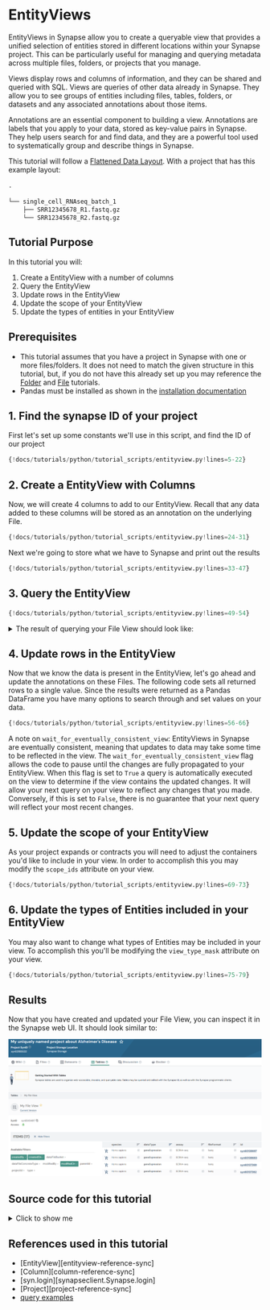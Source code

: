 # EntityViews
EntityViews in Synapse allow you to create a queryable view that provides a unified selection
of entities stored in different locations within your Synapse project. This can be
particularly useful for managing and querying metadata across multiple files, folders,
or projects that you manage.

Views display rows and columns of information, and they can be shared and queried with
SQL. Views are queries of other data already in Synapse. They allow you to see groups
of entities including files, tables, folders, or datasets and any associated
annotations about those items.

Annotations are an essential component to building a view. Annotations are labels that
you apply to your data, stored as key-value pairs in Synapse. They help users search
for and find data, and they are a powerful tool used to systematically group and
describe things in Synapse.

This tutorial will follow a [Flattened Data Layout](../../explanations/structuring_your_project.md#flattened-data-layout-example). With a project that has this example layout:
```
.

└── single_cell_RNAseq_batch_1
    ├── SRR12345678_R1.fastq.gz
    └── SRR12345678_R2.fastq.gz
```

## Tutorial Purpose
In this tutorial you will:

1. Create a EntityView with a number of columns
2. Query the EntityView
3. Update rows in the EntityView
4. Update the scope of your EntityView
5. Update the types of entities in your EntityView

## Prerequisites
* This tutorial assumes that you have a project in Synapse with one or more
files/folders. It does not need to match the given structure in this tutorial, but, if
you do not have this already set up you may reference the [Folder](./folder.md)
and [File](./file.md) tutorials.
* Pandas must be installed as shown in the [installation documentation](../installation.md)


## 1. Find the synapse ID of your project

First let's set up some constants we'll use in this script, and find the ID of our project
```python
{!docs/tutorials/python/tutorial_scripts/entityview.py!lines=5-22}
```

## 2. Create a EntityView with Columns

Now, we will create 4 columns to add to our EntityView. Recall that any data added to
these columns will be stored as an annotation on the underlying File.

```python
{!docs/tutorials/python/tutorial_scripts/entityview.py!lines=24-31}
```

Next we're going to store what we have to Synapse and print out the results

```python
{!docs/tutorials/python/tutorial_scripts/entityview.py!lines=33-47}
```

## 3. Query the EntityView

```python
{!docs/tutorials/python/tutorial_scripts/entityview.py!lines=49-54}
```

<details class="example">
  <summary>The result of querying your File View should look like:</summary>
```
   id        name                       species         dataType...
0  syn1      SRR12345678_R1.fastq.gz    Homo sapiens    geneExpression
1  syn2      SRR12345678_R1.fastq.gz    Homo sapiens    geneExpression
```
</details>

## 4. Update rows in the EntityView

Now that we know the data is present in the EntityView, let's go ahead and update the
annotations on these Files. The following code sets all returned rows to a single
value. Since the results were returned as a Pandas DataFrame you have many
options to search through and set values on your data.

```python
{!docs/tutorials/python/tutorial_scripts/entityview.py!lines=56-66}
```

A note on `wait_for_eventually_consistent_view`: EntityViews in Synapse are eventually
consistent, meaning that updates to data may take some time to be reflected in the
view. The `wait_for_eventually_consistent_view` flag allows the code to pause until
the changes are fully propagated to your EntityView. When this flag is set to `True` a
query is automatically executed on the view to determine if the view contains the
updated changes. It will allow your next query on your view to reflect any changes that
you made. Conversely, if this is set to `False`, there is no guarantee that your next
query will reflect your most recent changes.

## 5. Update the scope of your EntityView

As your project expands or contracts you will need to adjust the containers you'd like
to include in your view. In order to accomplish this you may modify the `scope_ids`
attribute on your view.

```python
{!docs/tutorials/python/tutorial_scripts/entityview.py!lines=69-73}
```

## 6. Update the types of Entities included in your EntityView

You may also want to change what types of Entities may be included in your view. To
accomplish this you'll be modifying the `view_type_mask` attribute on your view.

```python
{!docs/tutorials/python/tutorial_scripts/entityview.py!lines=75-79}
```

## Results
Now that you have created and updated your File View, you can inspect it in the
Synapse web UI. It should look similar to:

![entityview](./tutorial_screenshots/entityview.png)

## Source code for this tutorial

<details class="quote">
  <summary>Click to show me</summary>

```python
{!docs/tutorials/python/tutorial_scripts/entityview.py!}
```
</details>

## References used in this tutorial

- [EntityView][entityview-reference-sync]
- [Column][column-reference-sync]
- [syn.login][synapseclient.Synapse.login]
- [Project][project-reference-sync]
- [query examples](https://rest-docs.synapse.org/rest/org/sagebionetworks/repo/web/controller/TableExamples.html)
